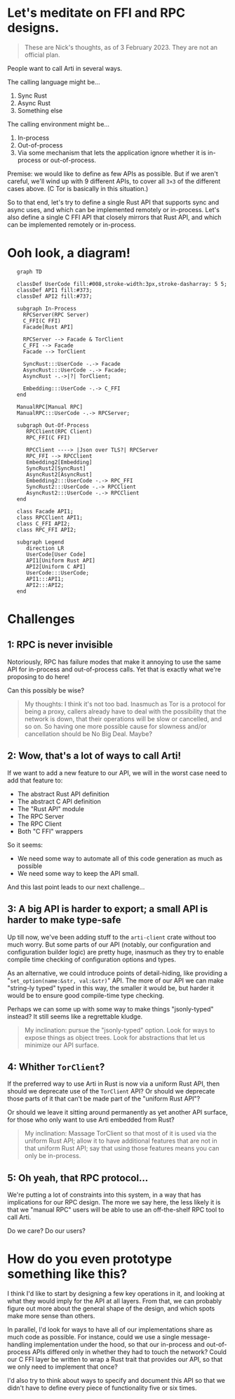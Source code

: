 
# Let's meditate on FFI and RPC designs.

> These are Nick's thoughts, as of 3 February 2023.
> They are not an official plan.

People want to call Arti in several ways.

The calling language might be...
   1. Sync Rust
   2. Async Rust
   3. Something else
 
 The calling environment might be...
   1. In-process
   2. Out-of-process
   3. Via some mechanism that lets the application ignore whether it is in-process or out-of-process.

Premise: we would like to define as few APIs as possible.
But if we aren't careful, we'll wind up with 9 different APIs, 
to cover all `3×3` of the different cases above.
(C Tor is basically in this situation.)

So to that end, 
let's try to define a single Rust API
that supports sync and async uses,
and which can be implemented remotely or in-process.
Let's also define a single C FFI API
that closely mirrors that Rust API, 
and which can be implemented remotely or in-process.

# Ooh look, a diagram!

```mermaid
   graph TD

   classDef UserCode fill:#008,stroke-width:3px,stroke-dasharray: 5 5;
   classDef API1 fill:#373;
   classDef API2 fill:#737;

   subgraph In-Process
     RPCServer(RPC Server)
     C_FFI(C FFI)
     Facade[Rust API]

     RPCServer --> Facade & TorClient
     C_FFI --> Facade
     Facade --> TorClient

     SyncRust:::UserCode -.-> Facade 
     AsyncRust:::UserCode -.-> Facade;
     AsyncRust -.->|?| TorClient;

     Embedding:::UserCode -.-> C_FFI
   end

   ManualRPC[Manual RPC]
   ManualRPC:::UserCode -.-> RPCServer;

   subgraph Out-Of-Process
      RPCClient(RPC Client)
      RPC_FFI(C FFI)

      RPCClient ----> |Json over TLS?| RPCServer
      RPC_FFI --> RPCClient
      Embedding2[Embedding]
      SyncRust2[SyncRust]
      AsyncRust2[AsyncRust]
      Embedding2:::UserCode -.-> RPC_FFI
      SyncRust2:::UserCode -.-> RPCClient
      AsyncRust2:::UserCode -.-> RPCClient 
   end

   class Facade API1;
   class RPCClient API1;
   class C_FFI API2;
   class RPC_FFI API2;

   subgraph Legend
      direction LR
      UserCode[User Code]
      API1[Uniform Rust API]
      API2[Uniform C API]
      UserCode:::UserCode;
      API1:::API1;
      API2:::API2;
   end
```

# Challenges

## 1: RPC is never invisible

Notoriously, RPC has failure modes that make it annoying 
to use the same API for in-process and out-of-process calls.
Yet that is exactly what we're proposing to do here!

Can this possibly be wise?

> My thoughts: I think it's not too bad. Inasmuch as Tor is a protocol for being a proxy, callers already have to deal with the possibility that the network is down, that their operations will be slow or cancelled, and so on.  So having one more possible cause for slowness and/or cancellation should be No Big Deal.  Maybe?

## 2: Wow, that's a lot of ways to call Arti!

If we want to add a new feature to our API, we will in the worst case need to add that feature to:
  * The abstract Rust API definition
  * The abstract C API definition
  * The "Rust API" module
  * The RPC Server
  * The RPC Client
  * Both "C FFI" wrappers

So it seems:
   * We need some way to automate all of this code generation as much as possible
   * We need some way to keep the API small.

And this last point leads to our next challenge...

## 3: A big API is harder to export; a small API is harder to make type-safe

Up till now, we've been adding stuff to the `arti-client` crate without too much worry.  But some parts of our API (notably, our configuration and configuration builder logic) are pretty huge, inasmuch as they try to enable compile time checking of configuration options and types.

As an alternative, we could introduce points of detail-hiding, like providing a "`set_option(name:&str, val:&str)`" API.  The more of our API we can make "string-ly typed" typed in this way, the smaller it would be, but harder it would be to ensure good compile-time type checking.  

Perhaps we can some up with some way to make things "jsonly-typed" instead?  It still seems like a regrettable kludge.

> My inclination: pursue the "jsonly-typed" option.  Look for ways to expose things as object trees.  Look for abstractions that let us minimize our API surface.

## 4: Whither `TorClient`?

If the preferred way to use Arti in Rust is now via a uniform Rust API, then should we deprecate use of the `TorClient` API?  Or should we deprecate those parts of it that can't be made part of the "uniform Rust API"?

Or should we leave it sitting around permanently as yet another API surface, for those who only want to use Arti embedded from Rust?

> My inclination:  Massage TorClient so that most of it is used via the uniform Rust API; allow it to have additional features that are not in that uniform Rust API; say that using those features means you can only be in-process.

## 5: Oh yeah, that RPC protocol...

We're putting a lot of constraints into this system, in a way that has implications for our RPC design.  The more we say here, the less likely it is that we "manual RPC" users will be able to use an off-the-shelf RPC tool to call Arti.

Do we care?  Do our users?

# How do you even prototype something like this?

I think I'd like to start by designing a few key operations in it, and looking at what they would imply for the API at all layers.  From that, we can probably figure out more about the general shape of the design, and which spots make more sense than others.

In parallel, I'd look for ways to have all of our implementations share as much code as possible.  For instance, could we use a single message-handling implementation under the hood, so that our in-process and out-of-process APIs differed only in whether they had to touch the network?  Could our C FFI layer be written to wrap a Rust trait that provides our API, so that we only need to implement that once?

I'd also try to think about ways to specify and document this API so that we didn't have to define every piece of functionality five or six times.

